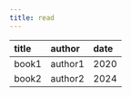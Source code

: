 ```yaml
---
title: read
---
```


| title | author  | date |
| :---- | :------ | :--- |
| book1 | author1 | 2020 |
| book2 | author2        | 2024     |
